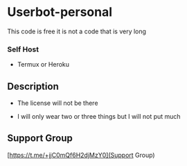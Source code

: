 # Userbot-personal
This code is free it is not a code that is very long


### Self Host
- Termux or Heroku


## Description
- The license will not be there

- I will only wear two or three things but I will not put much


## Support Group

[https://t.me/+jjC0mQf6H2djMzY0](Support Group)

